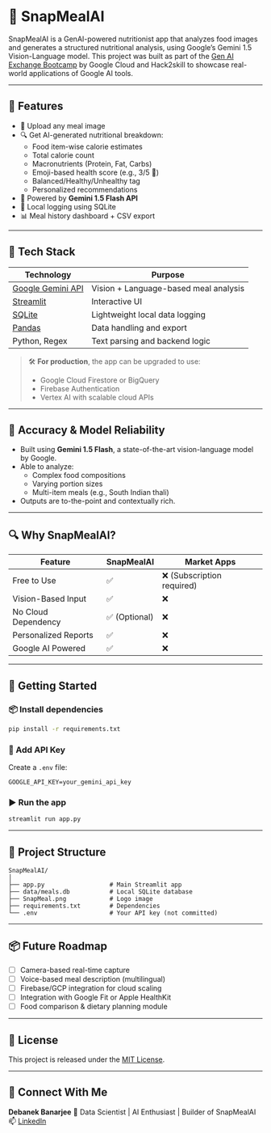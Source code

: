 
# 🥗 SnapMealAI

SnapMealAI is a GenAI-powered nutritionist app that analyzes food images and generates a structured nutritional analysis, using Google’s Gemini 1.5 Vision-Language model. This project was built as part of the [Gen AI Exchange Bootcamp](https://cloud.google.com/) by Google Cloud and Hack2skill to showcase real-world applications of Google AI tools.

---

## 🚀 Features

- 📸 Upload any meal image
- 🔍 Get AI-generated nutritional breakdown:
  - Food item-wise calorie estimates
  - Total calorie count
  - Macronutrients (Protein, Fat, Carbs)
  - Emoji-based health score (e.g., 3/5 🍎)
  - Balanced/Healthy/Unhealthy tag
  - Personalized recommendations
- 🧠 Powered by **Gemini 1.5 Flash API**
- 💾 Local logging using SQLite
- 📊 Meal history dashboard + CSV export

---

## 🧰 Tech Stack

| Technology       | Purpose                             |
|------------------|-------------------------------------|
| [Google Gemini API](https://makersuite.google.com/) | Vision + Language-based meal analysis |
| [Streamlit](https://streamlit.io)       | Interactive UI                        |
| [SQLite](https://www.sqlite.org/index.html)          | Lightweight local data logging       |
| [Pandas](https://pandas.pydata.org/)                | Data handling and export             |
| Python, Regex    | Text parsing and backend logic      |

> 🛠️ **For production**, the app can be upgraded to use:
> - Google Cloud Firestore or BigQuery
> - Firebase Authentication
> - Vertex AI with scalable cloud APIs

---

## 🧪 Accuracy & Model Reliability

- Built using **Gemini 1.5 Flash**, a state-of-the-art vision-language model by Google.
- Able to analyze:
  - Complex food compositions
  - Varying portion sizes
  - Multi-item meals (e.g., South Indian thali)
- Outputs are to-the-point and contextually rich.

---

## 🔍 Why SnapMealAI?

| Feature | SnapMealAI | Market Apps |
|--------|------------|-------------|
| Free to Use | ✅ | ❌ (Subscription required) |
| Vision-Based Input | ✅ | ❌ |
| No Cloud Dependency | ✅ (Optional) | ❌ |
| Personalized Reports | ✅ | ❌ |
| Google AI Powered | ✅ | ❌ |

---

## 🏁 Getting Started

### 📦 Install dependencies
```bash
pip install -r requirements.txt
````

### 🔐 Add API Key

Create a `.env` file:

```
GOOGLE_API_KEY=your_gemini_api_key
```

### ▶️ Run the app

```bash
streamlit run app.py
```

---

## 🧭 Project Structure

```
SnapMealAI/
│
├── app.py                  # Main Streamlit app
├── data/meals.db           # Local SQLite database
├── SnapMeal.png            # Logo image
├── requirements.txt        # Dependencies
└── .env                    # Your API key (not committed)
```

---

## 📦 Future Roadmap

* [ ] Camera-based real-time capture
* [ ] Voice-based meal description (multilingual)
* [ ] Firebase/GCP integration for cloud scaling
* [ ] Integration with Google Fit or Apple HealthKit
* [ ] Food comparison & dietary planning module

---


## 📄 License

This project is released under the [MIT License](LICENSE).

---

## 🤝 Connect With Me

**Debanek Banarjee**
💼 Data Scientist | AI Enthusiast | Builder of SnapMealAI
📫 [LinkedIn](https://www.linkedin.com/in/debanick-banerjee/)



